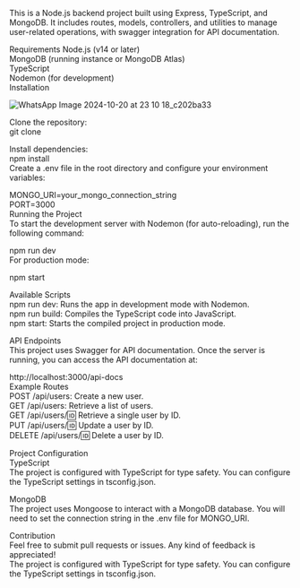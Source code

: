 This is a Node.js backend project built using Express, TypeScript, and MongoDB. It includes routes, models, controllers, and utilities to manage user-related operations, with swagger integration for API documentation.

Requirements
Node.js (v14 or later) <br/>
MongoDB (running instance or MongoDB Atlas)<br/>
TypeScript<br/>
Nodemon (for development)<br/>
Installation<br/>

![WhatsApp Image 2024-10-20 at 23 10 18_c202ba33](https://github.com/user-attachments/assets/3b99afc8-c0d0-4618-a53e-3d321d91e205)

Clone the repository:<br/>
git clone 

Install dependencies:<br/>
npm install<br/>
Create a .env file in the root directory and configure your environment variables:<br/>


MONGO_URI=your_mongo_connection_string<br/>
PORT=3000<br/>
Running the Project<br/>
To start the development server with Nodemon (for auto-reloading), run the following command:<br/>

npm run dev<br/>
For production mode:<br/>

npm start<br/>

Available Scripts<br/>
npm run dev: Runs the app in development mode with Nodemon.<br/>
npm run build: Compiles the TypeScript code into JavaScript.<br/>
npm start: Starts the compiled project in production mode.<br/>

API Endpoints<br/>
This project uses Swagger for API documentation. Once the server is running, you can access the API documentation at:<br/>



http://localhost:3000/api-docs<br/>
Example Routes<br/>
POST /api/users: Create a new user.<br/>
GET /api/users: Retrieve a list of users.<br/>
GET /api/users/:id: Retrieve a single user by ID.<br/>
PUT /api/users/:id: Update a user by ID.<br/>
DELETE /api/users/:id: Delete a user by ID.<br/>

Project Configuration<br/>
TypeScript<br/>
The project is configured with TypeScript for type safety. You can configure the TypeScript settings in tsconfig.json.<br/>

MongoDB<br/>
The project uses Mongoose to interact with a MongoDB database. You will need to set the connection string in the .env file for MONGO_URI.<br/>

Contribution<br/>
Feel free to submit pull requests or issues. Any kind of feedback is appreciated!<br/>
The project is configured with TypeScript for type safety. You can configure the TypeScript settings in tsconfig.json.<br/>

